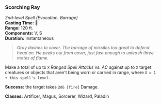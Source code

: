 ### Scorching Ray  
*2nd-level Spell (Evocation, Barrage)*  
**Casting Time:** 🔷  
**Range:** 120 ft.  
**Components:** V, S  
**Duration:** Instantaneous  

> *Gray dashes to cover. The barrage of missiles too great to defend head on. He peeks out from cover, just fast enough to unleash three motes of flame.*

Make a total of up to `X` *Ranged Spell Attacks* vs. *AC* against up to `X` target creatures or objects that aren't being worn or carried in range, where `X = 1 + this spell's level`.

**Success:** the target takes `2d6 [fire]` Damage.

**Classes:** Artificer, Magus, Sorcerer, Wizard, Paladin
